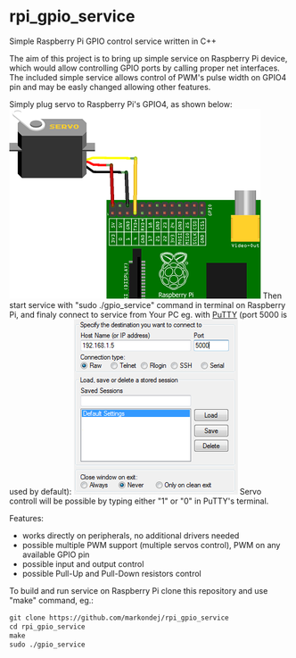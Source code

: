 # rpi_gpio_service
Simple Raspberry Pi GPIO control service written in C++

The aim of this project is to bring up simple service on Raspberry Pi device, which would allow controlling GPIO ports by calling proper net interfaces. The included simple service allows control of PWM's pulse width on GPIO4 pin and may be easly changed allowing other features.

Simply plug servo to Raspberry Pi's GPIO4, as shown below:
![Servo connected to Raspberry Pi](images/rpi_servo.png)
Then start service with "sudo ./gpio_service" command in terminal on Raspberry Pi, and finaly connect to service from Your PC eg. with [PuTTY](https://www.putty.org/) (port 5000 is used by default):
![PuTTY configuration](images/putty_conf.png)
Servo controll will be possible by typing either "1" or "0" in PuTTY's terminal.

Features:
* works directly on peripherals, no additional drivers needed
* possible multiple PWM support (multiple servos control), PWM on any available GPIO pin
* possible input and output control
* possible Pull-Up and Pull-Down resistors control

To build and run service on Raspberry Pi clone this repository and use "make" command, eg.:
```
git clone https://github.com/markondej/rpi_gpio_service
cd rpi_gpio_service
make
sudo ./gpio_service
```
